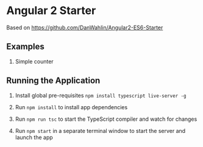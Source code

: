 # Angular 2 Starter

Based on https://github.com/DanWahlin/Angular2-ES6-Starter

## Examples

1) Simple counter

## Running the Application

1. Install global pre-requisites `npm install typescript live-server -g`

1. Run `npm install` to install app dependencies

1. Run `npm run tsc` to start the TypeScript compiler and watch for changes

1. Run `npm start` in a separate terminal window to start the server and launch the app

